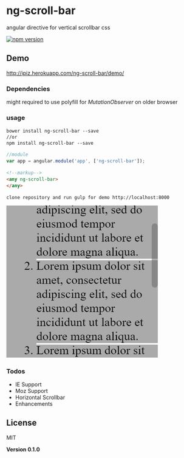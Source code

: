# ng-scroll-bar
angular directive for vertical scrollbar css


[![npm version](https://badge.fury.io/js/tng-scroll-bar.svg)](http://badge.fury.io/js/ng-scroll-bar)

## Demo

http://ipiz.herokuapp.com/ng-scroll-bar/demo/

### Dependencies
might required to use polyfill for *MutationObserver* on older browser

### usage
```shell
bower install ng-scroll-bar --save
//or
npm install ng-scroll-bar --save
```
```javascript
//module
var app = angular.module('app', ['ng-scroll-bar']);
```
```html
<!--markup-->
<any ng-scroll-bar>
</any>
```

```
clone repository and run gulp for demo http://localhost:8000
```

![ng-scroll-bar Screenshot](https://raw.githubusercontent.com/appfoundations/ng-scroll-bar/master/preview.png "ng-scroll-bar Screenshot")

### Todos

 - IE Support
 - Moz Support
 - Horizontal Scrollbar
 - Enhancements

License
----

MIT


**Version 0.1.0**
